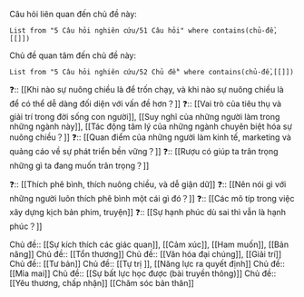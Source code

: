 Câu hỏi liên quan đến chủ đề này:
```dataview
List from "5 Câu hỏi nghiên cứu/51 Câu hỏi" where contains(chủ-đề,[[]]) 
```

Chủ đề quan tâm đến chủ đề này:
```dataview
List from "5 Câu hỏi nghiên cứu/52 Chủ đề" where contains(chủ-đề,[[]]) 
```

❓:: [[Khi nào sự nuông chiều là để trốn chạy, và khi nào sự nuông chiều là để có thể dễ dàng đối diện với vấn đề hơn？]]
❓:: [[Vai trò của tiêu thụ và giải trí trong đời sống con người]], [[Suy nghĩ của những người làm trong những ngành này]], [[Tác động tâm lý của những ngành chuyên biệt hóa sự nuông chiều？]] 
❓:: [[Quan điểm của những người làm kinh tế, marketing và quảng cáo về sự phát triển bền vững？]] 
❓:: [[Rượu có giúp ta trân trọng những gì ta đang muốn trân trọng？]] 

❓:: [[Thích phê bình, thích nuông chiều, và dễ giận dữ]] 
❓:: [[Nên nói gì với những người luôn thích phê bình một cái gì đó？]]
❓:: [[Các mô típ trong việc xây dựng kịch bản phim, truyện]] 
❓:: [[Sự hạnh phúc dù sai thì vẫn là hạnh phúc？]]

Chủ đề:: [[Sự kích thích các giác quan]], [[Cảm xúc]], [[Ham muốn]], [[Bản năng]] 
Chủ đề:: [[Tổn thương]]
Chủ đề:: [[Văn hóa đại chúng]], [[Giải trí]]
Chủ đề:: [[Tư bản]]
Chủ đề:: [[Tự trị ]], [[Năng lực ra quyết định]]
Chủ đề:: [[Mỉa mai]]
Chủ đề:: [[Sự bất lực học được (bài truyền thông)]]
Chủ đề:: [[Yêu thương, chấp nhận]] [[Chăm sóc bản thân]]